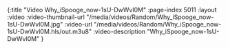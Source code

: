 {:title "Video Why_iSpooge_now-1sU-DwWvl0M" :page-index 5011 :layout :video :video-thumbnail-url "/media/videos/Random/Why_iSpooge_now-1sU-DwWvl0M.jpg" :video-url "/media/videos/Random/Why_iSpooge_now-1sU-DwWvl0M.hls/out.m3u8" :video-description "Why_iSpooge_now-1sU-DwWvl0M" }
